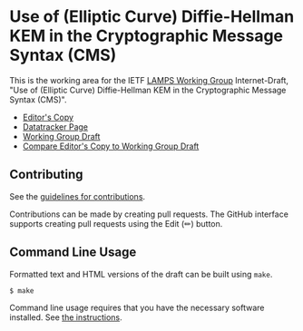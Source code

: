 # Use of (Elliptic Curve) Diffie-Hellman KEM in the Cryptographic Message Syntax (CMS)

This is the working area for the IETF [LAMPS Working Group](https://datatracker.ietf.org/wg/lamps/documents/) Internet-Draft, "Use of (Elliptic Curve) Diffie-Hellman KEM in the Cryptographic Message Syntax (CMS)".

* [Editor's Copy](https://ounsworth.github.io/cms-dhkem/)
* [Datatracker Page](https://datatracker.ietf.org/doc/draft-ietf-ounsworth-cms-dhkem)
* [Working Group Draft](https://datatracker.ietf.org/doc/html/draft-ietf-ounsworth-cms-dhkem)
* [Compare Editor's Copy to Working Group Draft](https://ounsworth.github.io/cms-dhkem/#go.draft-ietf-ounsworth-cms-dhkem.diff)


## Contributing

See the
[guidelines for contributions](https://github.com/ounsworth/cms-dhkem/blob/main/CONTRIBUTING.md).

Contributions can be made by creating pull requests.
The GitHub interface supports creating pull requests using the Edit (✏) button.


## Command Line Usage

Formatted text and HTML versions of the draft can be built using `make`.

```sh
$ make
```

Command line usage requires that you have the necessary software installed.  See
[the instructions](https://github.com/martinthomson/i-d-template/blob/main/doc/SETUP.md).

